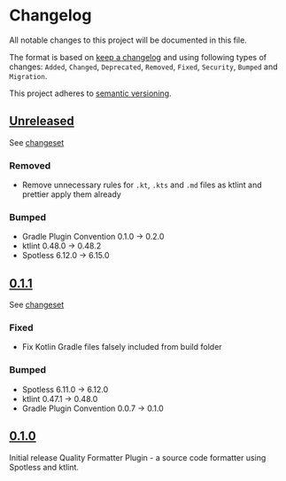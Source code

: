 # Changelog

All notable changes to this project will be documented in this file.

The format is based on [keep a changelog](http://keepachangelog.com/en/1.0.0/) and using following
types of changes: `Added`, `Changed`, `Deprecated`, `Removed`, `Fixed`, `Security`, `Bumped` and `Migration`.

This project adheres to [semantic versioning](http://semver.org/spec/v2.0.0.html).

## [Unreleased](https://github.com/bitfunk/gradle-plugins/releases/latest)

See [changeset](https://github.com/bitfunk/gradle-plugins/compare/plugin-quality-formatter@v0.1.1...main)

### Removed

- Remove unnecessary rules for `.kt`, `.kts` and `.md` files as ktlint and prettier apply them already

### Bumped

- Gradle Plugin Convention 0.1.0 -> 0.2.0
- ktlint 0.48.0 -> 0.48.2
- Spotless 6.12.0 -> 6.15.0

## [0.1.1](https://github.com/bitfunk/gradle-plugins/releases/tag/plugin-quality-formatter@v0.1.1)

See [changeset](https://github.com/bitfunk/gradle-plugins/compare/plugin-quality-formatter@v0.1.0...plugin-quality-formatter@v0.1.1)

### Fixed

- Fix Kotlin Gradle files falsely included from build folder

### Bumped

- Spotless 6.11.0 -> 6.12.0
- ktlint 0.47.1 -> 0.48.0
- Gradle Plugin Convention 0.0.7 -> 0.1.0

## [0.1.0](https://github.com/bitfunk/gradle-plugins/releases/tag/plugin-quality-formatter@v0.1.0)

Initial release Quality Formatter Plugin - a source code formatter using Spotless and ktlint.
